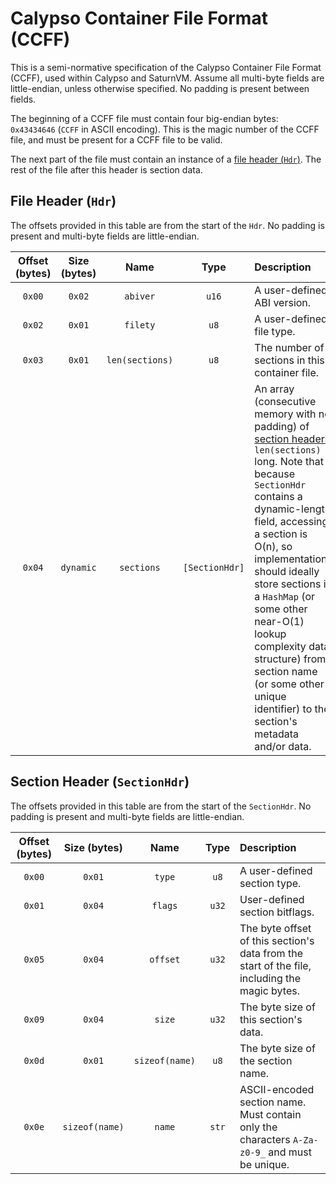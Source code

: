 # Calypso Container File Format (CCFF)

This is a semi-normative specification of the Calypso Container File Format (CCFF), used within Calypso and SaturnVM. Assume all multi-byte fields are little-endian, unless otherwise specified. No padding is present between fields.

The beginning of a CCFF file must contain four big-endian bytes: `0x43434646` (`CCFF` in ASCII encoding). This is the magic number of the CCFF file, and must be present for a CCFF file to be valid.

The next part of the file must contain an instance of a [file header (`Hdr`)](#file-header-hdr). The rest of the file after this header is section data.

## File Header (`Hdr`)

The offsets provided in this table are from the start of the `Hdr`. No padding is present and multi-byte fields are little-endian.

| Offset (bytes) | Size (bytes) |      Name       |      Type      | Description                                                  |
| :------------: | :----------: | :-------------: | :------------: | :----------------------------------------------------------- |
|     `0x00`     |    `0x02`    |    `abiver`     |     `u16`      | A user-defined ABI version.                                  |
|     `0x02`     |    `0x01`    |    `filety`     |      `u8`      | A user-defined file type.                                    |
|     `0x03`     |    `0x01`    | `len(sections)` |      `u8`      | The number of sections in this container file.               |
|     `0x04`     |  `dynamic`   |   `sections`    | `[SectionHdr]` | An array (consecutive memory with no padding) of [section headers](#section-header-sectionhdr) `len(sections)` long. Note that because `SectionHdr` contains a dynamic-length field, accessing a section is O(n), so implementations should ideally store sections in a `HashMap` (or some other near-O(1) lookup complexity data structure) from section name (or some other unique identifier) to the section's metadata and/or data. |

## Section Header (`SectionHdr`)

The offsets provided in this table are from the start of the `SectionHdr`. No padding is present and multi-byte fields are little-endian.

| Offset (bytes) |  Size (bytes)  |      Name      | Type  | Description                                                  |
| :------------: | :------------: | :------------: | :---: | :----------------------------------------------------------- |
|     `0x00`     |     `0x01`     |     `type`     | `u8`  | A user-defined section type.                                 |
|     `0x01`     |     `0x04`     |    `flags`     | `u32` | User-defined section bitflags.                               |
|     `0x05`     |     `0x04`     |    `offset`    | `u32` | The byte offset of this section's data from the start of the file, including the magic bytes. |
|     `0x09`     |     `0x04`     |     `size`     | `u32` | The byte size of this section's data.                        |
|     `0x0d`     |     `0x01`     | `sizeof(name)` | `u8`  | The byte size of the section name.                           |
|     `0x0e`     | `sizeof(name)` |     `name`     | `str` | ASCII-encoded section name. Must contain only the characters `A-Za-z0-9_` and must be unique. |

